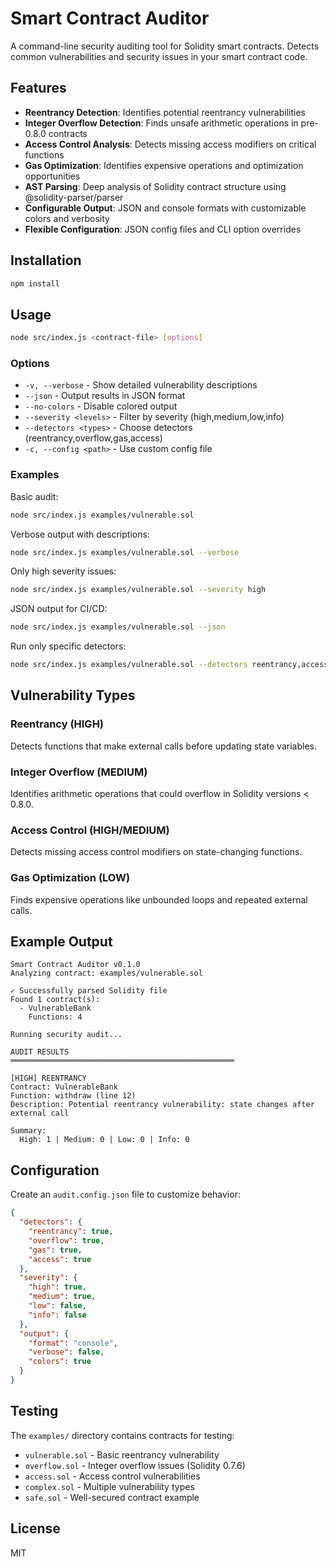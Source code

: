 # Smart Contract Auditor

A command-line security auditing tool for Solidity smart contracts. Detects common vulnerabilities and security issues in your smart contract code.

## Features

- **Reentrancy Detection**: Identifies potential reentrancy vulnerabilities
- **Integer Overflow Detection**: Finds unsafe arithmetic operations in pre-0.8.0 contracts  
- **Access Control Analysis**: Detects missing access modifiers on critical functions
- **Gas Optimization**: Identifies expensive operations and optimization opportunities
- **AST Parsing**: Deep analysis of Solidity contract structure using @solidity-parser/parser
- **Configurable Output**: JSON and console formats with customizable colors and verbosity
- **Flexible Configuration**: JSON config files and CLI option overrides

## Installation

```bash
npm install
```

## Usage

```bash
node src/index.js <contract-file> [options]
```

### Options

- `-v, --verbose` - Show detailed vulnerability descriptions
- `--json` - Output results in JSON format
- `--no-colors` - Disable colored output  
- `--severity <levels>` - Filter by severity (high,medium,low,info)
- `--detectors <types>` - Choose detectors (reentrancy,overflow,gas,access)
- `-c, --config <path>` - Use custom config file

### Examples

Basic audit:
```bash
node src/index.js examples/vulnerable.sol
```

Verbose output with descriptions:
```bash
node src/index.js examples/vulnerable.sol --verbose
```

Only high severity issues:
```bash
node src/index.js examples/vulnerable.sol --severity high
```

JSON output for CI/CD:
```bash
node src/index.js examples/vulnerable.sol --json
```

Run only specific detectors:
```bash
node src/index.js examples/vulnerable.sol --detectors reentrancy,access
```

## Vulnerability Types

### Reentrancy (HIGH)
Detects functions that make external calls before updating state variables.

### Integer Overflow (MEDIUM) 
Identifies arithmetic operations that could overflow in Solidity versions < 0.8.0.

### Access Control (HIGH/MEDIUM)
Detects missing access control modifiers on state-changing functions.

### Gas Optimization (LOW)
Finds expensive operations like unbounded loops and repeated external calls.

## Example Output

```
Smart Contract Auditor v0.1.0
Analyzing contract: examples/vulnerable.sol

✓ Successfully parsed Solidity file
Found 1 contract(s):
  - VulnerableBank
    Functions: 4

Running security audit...

AUDIT RESULTS
══════════════════════════════════════════════════

[HIGH] REENTRANCY
Contract: VulnerableBank
Function: withdraw (line 12)
Description: Potential reentrancy vulnerability: state changes after external call

Summary:
  High: 1 | Medium: 0 | Low: 0 | Info: 0
```

## Configuration

Create an `audit.config.json` file to customize behavior:

```json
{
  "detectors": {
    "reentrancy": true,
    "overflow": true,
    "gas": true,
    "access": true
  },
  "severity": {
    "high": true,
    "medium": true,
    "low": false,
    "info": false
  },
  "output": {
    "format": "console",
    "verbose": false,
    "colors": true
  }
}
```

## Testing

The `examples/` directory contains contracts for testing:
- `vulnerable.sol` - Basic reentrancy vulnerability
- `overflow.sol` - Integer overflow issues (Solidity 0.7.6)
- `access.sol` - Access control vulnerabilities
- `complex.sol` - Multiple vulnerability types
- `safe.sol` - Well-secured contract example

## License

MIT